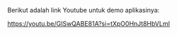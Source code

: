 Berikut adalah link Youtube untuk demo aplikasinya:

https://youtu.be/GISwQABE81A?si=tXpO0HnJt8HbVLmI